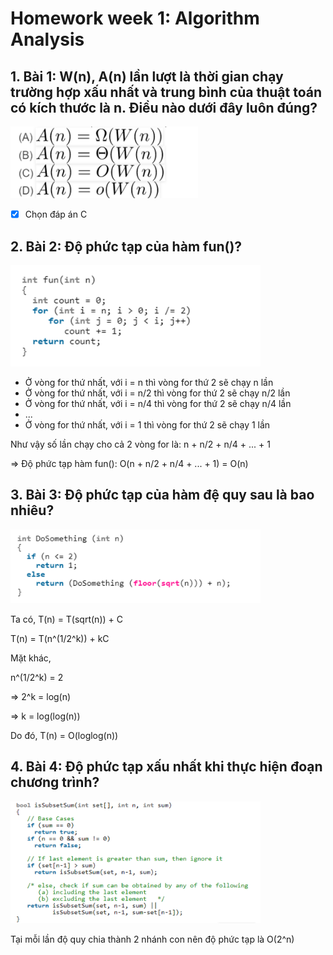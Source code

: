 # Homework week 1: Algorithm Analysis

## 1. Bài 1: W(n), A(n) lần lượt là thời gian chạy trường hợp xấu nhất và trung bình của thuật toán có kích thước là n. Điều nào dưới đây luôn đúng?

<img src="Bai1.png" alt="Bài 1" width="300"/>

- [x] Chọn đáp án C

## 2. Bài 2: Độ phức tạp của hàm fun()?

<img src="Bai2.png" alt="Bài 2" width="400">

* Ở vòng for thứ nhất, với i = n thì vòng for thứ 2 sẽ chạy n lần
* Ở vòng for thứ nhất, với i = n/2 thì vòng for thứ 2 sẽ chạy n/2 lần
* Ở vòng for thứ nhất, với i = n/4 thì vòng for thứ 2 sẽ chạy n/4 lần
* ...
* Ở vòng for thứ nhất, với i = 1 thì vòng for thứ 2 sẽ chạy 1 lần

Như vậy số lần chạy cho cả 2 vòng for là: n + n/2 + n/4 + ... + 1

=> Độ phức tạp hàm fun(): O(n + n/2 + n/4 + ... + 1) = O(n)

## 3. Bài 3: Độ phức tạp của hàm đệ quy sau là bao nhiêu?

<img src="Bai3.png" alt="Bài 3" width="400">

Ta có, 
T(n) = T(sqrt(n)) + C

T(n) = T(n^(1/2^k)) + kC

Mặt khác,

n^(1/2^k) = 2

=> 2^k = log(n)

=> k = log(log(n))

Do đó, T(n) = O(loglog(n))


## 4. Bài 4: Độ phức tạp xấu nhất khi thực hiện đoạn chương trình?

<img src="Bai4.png" alt="Bài 4" width="400">

Tại mỗi lần độ quy chia thành 2 nhánh con nên độ phức tạp là O(2^n)
